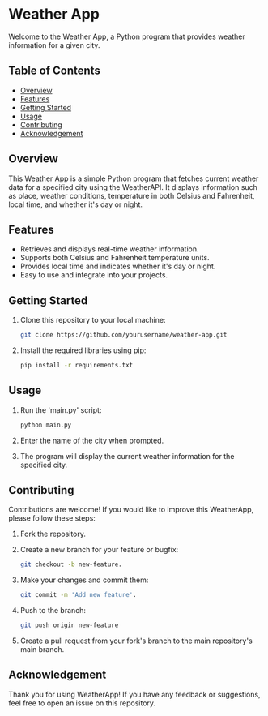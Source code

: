 # Weather App

Welcome to the Weather App, a Python program that provides weather information for a given city.

## Table of Contents

- [Overview](#overview)
- [Features](#features)
- [Getting Started](#getting-started)
- [Usage](#usage)
- [Contributing](#contributing)
- [Acknowledgement](#acknowledgement)

## Overview

This Weather App is a simple Python program that fetches current weather data for a specified city using the WeatherAPI. It displays information such as place, weather conditions, temperature in both Celsius and Fahrenheit, local time, and whether it's day or night.

## Features

* Retrieves and displays real-time weather information.
* Supports both Celsius and Fahrenheit temperature units.
* Provides local time and indicates whether it's day or night.
* Easy to use and integrate into your projects.

## Getting Started

1. Clone this repository to your local machine:

    ```bash
    git clone https://github.com/yourusername/weather-app.git
    ```

2. Install the required libraries using pip:
   
    ```bash
    pip install -r requirements.txt
    ```

## Usage

1. Run the 'main.py' script:

    ```bash
    python main.py
    ```
   
2. Enter the name of the city when prompted.
   
4. The program will display the current weather information for the specified city.

## Contributing

Contributions are welcome! If you would like to improve this WeatherApp, please follow these steps:

1. Fork the repository.
   
3. Create a new branch for your feature or bugfix:
   
   ```bash
   git checkout -b new-feature.
   ```
   
4. Make your changes and commit them:
   
    ```bash
    git commit -m 'Add new feature'.
   ```
    
6. Push to the branch:
   
    ```bash
    git push origin new-feature
   ```
    
8. Create a pull request from your fork's branch to the main repository's main branch.

## Acknowledgement

Thank you for using WeatherApp! If you have any feedback or suggestions, feel free to open an issue on this repository.
